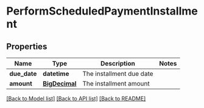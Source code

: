 # PerformScheduledPaymentInstallment

## Properties
Name | Type | Description | Notes
------------ | ------------- | ------------- | -------------
**due_date** | **datetime** | The installment due date | 
**amount** | [**BigDecimal**](BigDecimal.md) | The installment amount | 

[[Back to Model list]](../README.md#documentation-for-models) [[Back to API list]](../README.md#documentation-for-api-endpoints) [[Back to README]](../README.md)


